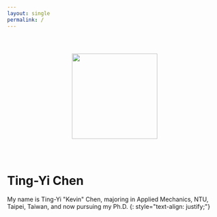 ```yaml
---
layout: single
permalink: /
---
```


<center><img src="https://i.imgur.com/gVcnSDg.png" style="margin: 3em;" width="200"></center>

# Ting-Yi Chen
My name is Ting-Yi "Kevin" Chen, majoring in Applied Mechanics, NTU, Taipei, Taiwan, and now pursuing my Ph.D.
{: style="text-align: justify;"}